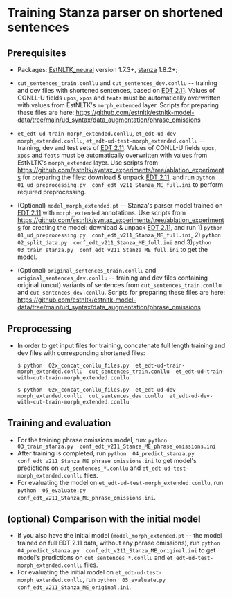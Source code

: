 # Training Stanza parser on shortened sentences

## Prerequisites

* Packages: [EstNLTK_neural](https://github.com/estnltk/estnltk/tree/main/estnltk_neural) version 1.7.3+, [stanza](https://stanfordnlp.github.io/stanza/) 1.8.2+;

* `cut_sentences_train.conllu` and `cut_sentences_dev.conllu` -- training and dev files with shortened sentences, based on [EDT 2.11](https://github.com/UniversalDependencies/UD_Estonian-EDT/releases/tag/r2.11). Values of CONLL-U fields `upos`, `xpos` and `feats` must be automatically overwritten with values from EstNLTK's `morph_extended` layer. Scripts for preparing these files are here:  https://github.com/estnltk/estnltk-model-data/tree/main/ud_syntax/data_augmentation/phrase_omissions

* `et_edt-ud-train-morph_extended.conllu`, `et_edt-ud-dev-morph_extended.conllu`, `et_edt-ud-test-morph_extended.conllu` -- training, dev and test sets of [EDT 2.11](https://github.com/UniversalDependencies/UD_Estonian-EDT/releases/tag/r2.11). Values of CONLL-U fields `upos`, `xpos` and `feats` must be automatically overwritten with values from EstNLTK's `morph_extended` layer. Use scripts from https://github.com/estnltk/syntax_experiments/tree/ablation_experiments for preparing the files: download & unpack [EDT 2.11](https://github.com/UniversalDependencies/UD_Estonian-EDT/releases/tag/r2.11), and run `python  01_ud_preprocessing.py  conf_edt_v211_Stanza_ME_full.ini` to perform required preprocessing. 

* (Optional) `model_morph_extended.pt` -- Stanza's parser model trained on [EDT 2.11](https://github.com/UniversalDependencies/UD_Estonian-EDT/releases/tag/r2.11) with `morph_extended` annotations. Use scripts from https://github.com/estnltk/syntax_experiments/tree/ablation_experiments for creating the model: download & unpack [EDT 2.11](https://github.com/UniversalDependencies/UD_Estonian-EDT/releases/tag/r2.11), and run 1) `python  01_ud_preprocessing.py  conf_edt_v211_Stanza_ME_full.ini`, 2) `python  02_split_data.py  conf_edt_v211_Stanza_ME_full.ini` and  3)`python  03_train_stanza.py  conf_edt_v211_Stanza_ME_full.ini` to get the model. 

* (Optional) `original_sentences_train.conllu` and `original_sentences_dev.conllu` -- training and dev files containing original (uncut) variants of sentences from `cut_sentences_train.conllu` and `cut_sentences_dev.conllu`. Scripts for preparing these files are here:  https://github.com/estnltk/estnltk-model-data/tree/main/ud_syntax/data_augmentation/phrase_omissions


## Preprocessing

* In order to get input files for training, concatenate full length training and dev files with corresponding shortened files:

    `$ python  02x_concat_conllu_files.py  et_edt-ud-train-morph_extended.conllu  cut_sentences_train.conllu  et_edt-ud-train-with-cut-train-morph_extended.conllu`

    `$ python  02x_concat_conllu_files.py  et_edt-ud-dev-morph_extended.conllu  cut_sentences_dev.conllu  et_edt-ud-dev-with-cut-train-morph_extended.conllu`

## Training and evaluation 

* For the training phrase omissions model, run: 
`python  03_train_stanza.py  conf_edt_v211_Stanza_ME_phrase_omissions.ini`
* After training is completed, run `python  04_predict_stanza.py  conf_edt_v211_Stanza_ME_phrase_omissions.ini` to get model's predictions on `cut_sentences_*.conllu` and `et_edt-ud-test-morph_extended.conllu` files.
* For evaluating the model on `et_edt-ud-test-morph_extended.conllu`, run `python  05_evaluate.py  conf_edt_v211_Stanza_ME_phrase_omissions.ini`.

## (optional) Comparison with the initial model

* If you also have the initial model (`model_morph_extended.pt` -- the model trained on full EDT 2.11 data, without any phrase omissions), run `python  04_predict_stanza.py  conf_edt_v211_Stanza_ME_original.ini` to get model's predictions on `cut_sentences_*.conllu` and `et_edt-ud-test-morph_extended.conllu` files.
* For evaluating the initial model on `et_edt-ud-test-morph_extended.conllu`, run `python  05_evaluate.py  conf_edt_v211_Stanza_ME_original.ini`.
